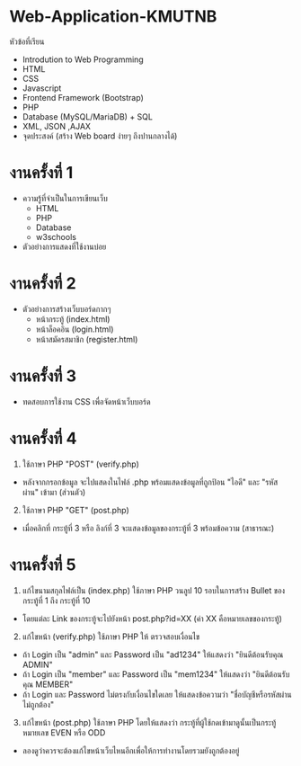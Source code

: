 # Web-Application-KMUTNB
หัวข้อที่เรียน
 - Introdution to Web Programming
 - HTML
 - CSS
 - Javascript
 - Frontend Framework (Bootstrap)
 - PHP
 - Database (MySQL/MariaDB) + SQL
 - XML, JSON ,AJAX
 - จุดประสงค์ (สร้าง Web board ง่ายๆ ถึงปานกลางได้)

# งานครั้งที่ 1
- ความรู้ที่จำเป็นในการเขียนเว็บ
   - HTML
   - PHP
   - Database
   - w3schools
- ตัวอย่างการแสดงที่ใช้งานบ่อย

# งานครั้งที่ 2
- ตัวอย่างการสร้างเว็บบอร์ดกากๆ
  - หน้ากระทู้ (index.html)
  - หน้าล็อคอิน (login.html)
  - หน้าสมัครสมาชิก (register.html)

# งานครั้งที่ 3
- ทดสอบการใช้งาน CSS เพื่อจัดหน้าเว็บบอร์ด

# งานครั้งที่ 4
1. ใช้ภาษา PHP "POST" (verify.php)
  - หลังจากกรอกข้อมูล จะไปแสดงในไฟล์ .php พร้อมแสดงข้อมูลที่ถูกป้อน "ไอดี" และ "รหัสผ่าน" เข้ามา (ส่วนตัว)
2. ใช้ภาษา PHP "GET" (post.php)
  - เมื่อคลิกที่ กระทู้ที่ 3 หรือ ลิงก์ที่ 3 จะแสดงข้อมูลของกระทู้ที่ 3 พร้อมข้อความ (สาธารณะ)

# งานครั้งที่ 5
1. แก้ไขนามสกุลไฟล์เป็น (index.php) ใช้ภาษา PHP วนลูป 10 รอบในการสร้าง Bullet ของกระทู้ที่ 1 ถึง กระทู้ที่ 10
 - โดยแต่ละ Link ของกระทู้จะไปยังหน้า post.php?id=XX (ค่า XX คือหมายเลขของกระทู้)
2. แก้ไขหน้า (verify.php) ใช้ภาษา PHP ให้ ตรวจสอบเงื่อนไข
 - ถ้า Login เป็น "admin" และ Password เป็น "ad1234" ให้แสดงว่า "ยินดีต้อนรับคุณ ADMIN"
 - ถ้า Login เป็น "member" และ Password เป็น "mem1234" ให้แสดงว่า "ยินดีต้อนรับคุณ MEMBER"
 - ถ้า Login และ Password ไม่ตรงกับเงื่อนไขใดเลย ให้แสดงข้อความว่า "ชื่อบัญชีหรือรหัสผ่านไม่ถูกต้อง"
3. แก้ไขหน้า (post.php) ใช้ภาษา PHP โดยให้แสดงว่า กระทู้ที่ผู้ใช้กดเข้ามาดูนั้นเป็นกระทู้หมายเลข EVEN หรือ ODD
 - ลองดูว่าควรจะต้องแก้ไขหน้าเว็บไหนอีกเพื่อให้การทำงานโดยรวมยังถูกต้องอยู่
